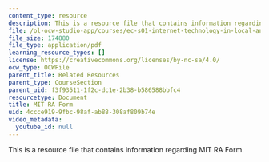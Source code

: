 ```yaml
---
content_type: resource
description: This is a resource file that contains information regarding MIT RA Form.
file: /ol-ocw-studio-app/courses/ec-s01-internet-technology-in-local-and-global-communities-spring-2005-summer-2005/4ccce9199fbc98afab88308af809b74e_MITEC_S01S05_mit_ra_form.pdf
file_size: 174880
file_type: application/pdf
learning_resource_types: []
license: https://creativecommons.org/licenses/by-nc-sa/4.0/
ocw_type: OCWFile
parent_title: Related Resources
parent_type: CourseSection
parent_uid: f3f93511-1f2c-dc1e-2b38-b586588bbfc4
resourcetype: Document
title: MIT RA Form
uid: 4ccce919-9fbc-98af-ab88-308af809b74e
video_metadata:
  youtube_id: null
---
```

This is a resource file that contains information regarding MIT RA Form.